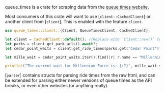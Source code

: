  queue_times is a crate for scraping data from the [queue times website.](https://queue-times.com/en-US)


 Most consumers of this crate will want to use [`client::CachedClient`] or another client from [`client`].
 This is enabled with the feature `client`.

 ```rust
 use queue_times::client::{Client, QueueTimesClient, CachedClient};

 let client = CachedClient::default(); //Replace with `Client::new()` to remove caching if needed
 let parks = client.get_park_urls().await?;
 let cedar_point_waits = client.get_ride_times(parks.get("Cedar Point")?.to_owned()).await?;

 let mille_wait = cedar_point_waits.iter().find(|r| r.name == "Millennium Force").unwrap();

 println!("The current wait for Millennium Force is: {:?}", mille_wait.status)
 ```


 [`parser`] contains structs for parsing ride times from the raw html, and can be extended for
 parsing either newer versions of queue times as the API breaks, or even other websites (or anything really).